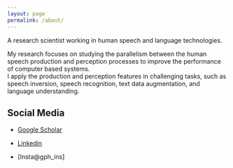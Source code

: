 ```yaml
---
layout: page
permalink: /about/
---
```


A research scientist working in human speech and language technologies.

My research focuses on studying the parallelism between the human speech production and perception processes to improve the performance of computer based systems.  
I apply the production and perception features in challenging tasks, such as speech inversion, speech recognition, text data augmentation, and language understanding.

## Social Media

  - [Google Scholar](https://scholar.google.fr/citations?user=hrICCP0AAAAJ&hl=en)

  - [Linkedin](https://www.linkedin.com/in/gp-huang-793ba4194/)

  - [Insta@gph_ins] 
